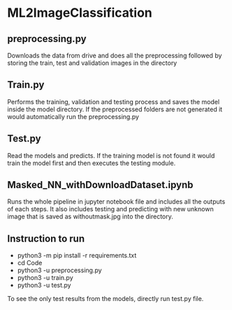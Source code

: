 # ML2ImageClassification

##  preprocessing.py
Downloads the data from drive and does all the preprocessing followed by storing the train, test and validation images in the directory

## Train.py
Performs the training, validation and testing process and saves the model inside the model directory. If the preprocessed folders are not generated it would automatically run the preprocessing.py

## Test.py
Read the models and predicts. If the training model is not found it would train the model first and then executes the testing module.

## Masked_NN_withDownloadDataset.ipynb
Runs the whole pipeline in jupyter notebook file and includes all the outputs of each steps. It also includes testing and predicting with new unknown image that is saved as withoutmask.jpg into the directory.

## Instruction to run
 - python3 -m pip install -r requirements.txt
 - cd Code
 - python3 -u preprocessing.py
 - python3 -u train.py
 - python3 -u test.py
 
 To see the only test results from the models, directly run test.py file.
